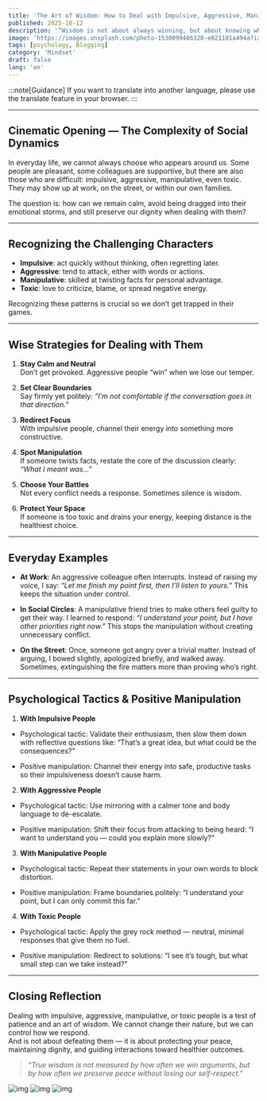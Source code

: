 ```yaml
---
title: 'The Art of Wisdom: How to Deal with Impulsive, Aggressive, Manipulative, and Toxic People'
published: 2025-10-12
description: '“Wisdom is not about always winning, but about knowing when to step forward, when to stay silent, and when to walk away.”'
image: 'https://images.unsplash.com/photo-1530099486328-e021101a494a?ixlib=rb-4.1.0&ixid=M3wxMjA3fDB8MHxzZWFyY2h8MzZ8fGludGVyYWN0aW9ufGVufDB8fDB8fHww&auto=format&fit=crop&q=60&w=600'
tags: [psychology, Blogging]
category: 'Mindset'
draft: false 
lang: 'en'
---
```


:::note[Guidance]
If you want to translate into another language, please use the translate feature in your browser.
:::

---

## Cinematic Opening — The Complexity of Social Dynamics

In everyday life, we cannot always choose who appears around us. Some people are pleasant, some colleagues are supportive, but there are also those who are difficult: impulsive, aggressive, manipulative, even toxic. They may show up at work, on the street, or within our own families.  

The question is: how can we remain calm, avoid being dragged into their emotional storms, and still preserve our dignity when dealing with them?  

---

## Recognizing the Challenging Characters

- **Impulsive**: act quickly without thinking, often regretting later.  
- **Aggressive**: tend to attack, either with words or actions.  
- **Manipulative**: skilled at twisting facts for personal advantage.  
- **Toxic**: love to criticize, blame, or spread negative energy.  

Recognizing these patterns is crucial so we don’t get trapped in their games.  

---

## Wise Strategies for Dealing with Them

1. **Stay Calm and Neutral**  
   Don’t get provoked. Aggressive people “win” when we lose our temper.  

2. **Set Clear Boundaries**  
   Say firmly yet politely: *“I’m not comfortable if the conversation goes in that direction.”*  

3. **Redirect Focus**  
   With impulsive people, channel their energy into something more constructive.  

4. **Spot Manipulation**  
   If someone twists facts, restate the core of the discussion clearly: *“What I meant was…”*  

5. **Choose Your Battles**  
   Not every conflict needs a response. Sometimes silence is wisdom.  

6. **Protect Your Space**  
   If someone is too toxic and drains your energy, keeping distance is the healthiest choice.  

---

## Everyday Examples

- **At Work**: An aggressive colleague often interrupts. Instead of raising my voice, I say: *“Let me finish my point first, then I’ll listen to yours.”* This keeps the situation under control.  

- **In Social Circles**: A manipulative friend tries to make others feel guilty to get their way. I learned to respond: *“I understand your point, but I have other priorities right now.”* This stops the manipulation without creating unnecessary conflict.  

- **On the Street**: Once, someone got angry over a trivial matter. Instead of arguing, I bowed slightly, apologized briefly, and walked away. Sometimes, extinguishing the fire matters more than proving who’s right.  

---

## Psychological Tactics & Positive Manipulation

1. **With Impulsive People**

- Psychological tactic: Validate their enthusiasm, then slow them down with reflective questions like: “That’s a great idea, but what could be the consequences?”

- Positive manipulation: Channel their energy into safe, productive tasks so their impulsiveness doesn’t cause harm.

2. **With Aggressive People**

- Psychological tactic: Use mirroring with a calmer tone and body language to de-escalate.

- Positive manipulation: Shift their focus from attacking to being heard: “I want to understand you — could you explain more slowly?”

3. **With Manipulative People**

- Psychological tactic: Repeat their statements in your own words to block distortion.

- Positive manipulation: Frame boundaries politely: “I understand your point, but I can only commit this far.”

4. **With Toxic People**

- Psychological tactic: Apply the grey rock method — neutral, minimal responses that give them no fuel.

- Positive manipulation: Redirect to solutions: “I see it’s tough, but what small step can we take instead?”

---

## Closing Reflection

Dealing with impulsive, aggressive, manipulative, or toxic people is a test of patience and an art of wisdom. We cannot change their nature, but we can control how we respond.  
And is not about defeating them — it is about protecting your peace, maintaining dignity, and guiding interactions toward healthier outcomes.  

> *“True wisdom is not measured by how often we win arguments, but by how often we preserve peace without losing our self-respect.”*  

![img](https://images.unsplash.com/photo-1587817020884-6a2f41f97e38?ixlib=rb-4.1.0&ixid=M3wxMjA3fDB8MHxzZWFyY2h8MzJ8fGludGVyYWN0aW9ufGVufDB8fDB8fHww&auto=format&fit=crop&q=60&w=600)
![img](https://images.unsplash.com/photo-1526045612212-70caf35c14df?ixlib=rb-4.1.0&ixid=M3wxMjA3fDB8MHxzZWFyY2h8Mzl8fGludGVyYWN0aW9ufGVufDB8fDB8fHww&auto=format&fit=crop&q=60&w=600)
![img](https://images.unsplash.com/photo-1486312338219-ce68d2c6f44d?ixlib=rb-4.1.0&ixid=M3wxMjA3fDB8MHxzZWFyY2h8Mjh8fGludGVyYWN0aW9ufGVufDB8fDB8fHww&auto=format&fit=crop&q=60&w=600)
